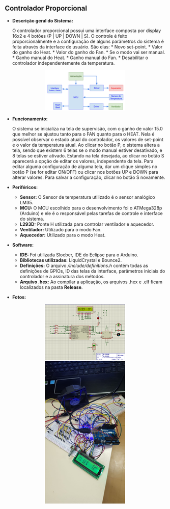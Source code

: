 ## Controlador Proporcional

* **Descrição geral do Sistema:**

   O controlador proporcional possui uma interface composta por display 16x2 e 4 botões (P | UP | DOWN | S). O controle é feito proporcionalmente e a configuração de alguns parâmetros do sistema é feita através da interface de usuário. Sâo elas:
      * Novo set-point.
      * Valor do ganho do Heat.
      * Valor do ganho do Fan.
      * Se o modo vai ser manual.
      * Ganho manual do Heat.
      * Ganho manual do Fan.
      * Desabilitar o controlador independentemente da temperatura.

<div align="center">
   <img src="diagrama_de_blocos.PNG" alt="diagrama" width="50%" height="20%"/></center>
</div>

* **Funcionamento:**

   O sistema se inicializa na tela de supervisão, com o ganho de valor 15.0 que melhor se ajustou tanto para o FAN quanto para o HEAT. Nela é possível observar o estado atual do controlador, os valores de set-point e o valor da temperatura atual. Ao clicar no botão P, o sistema altera a tela, sendo que existem 6 telas se o modo manual estiver desativado, e 8 telas se estiver ativado. Estando na tela desejada, ao clicar no botão S aparecerá a opção de editar os valores, independente da tela. Para editar alguma configuração de alguma tela, dar um clique simples no botão P (se for editar ON/OFF) ou clicar nos botões UP e DOWN para alterar valores. Para salvar a configuração, clicar no botão S novamente.

* **Periféricos:**
   * **Sensor:** O Sensor de temperatura utilizado é o sensor analógico LM35.
   * **MCU:** O MCU escolhido para o desenvolvimento foi o ATMega328p (Arduino) e ele é o responsável pelas tarefas de controle e interface do sistema. 
   * **L293D:** Ponte H utilizada para controlar ventilador e aquecedor.
   * **Ventilador:** Utilizado para o modo Fan.
   * **Aquecedor:** Utilizado para o modo Heat.

* **Software:**
   * **IDE:** Foi utilizada Sloeber, IDE do Eclipse para o Arduino.
   * **Bibliotecas utilizadas:** LiquidCrystal e Bounce2.
   * **Definições:** O arquivo */include/definitions.h* contém todas as definições de GPIOs, ID das telas da interface, parâmetros iniciais do controlador e a assinatura dos métodos.
   * **Arquivo .hex:** Ao compilar a aplicação, os arquivos .hex e .elf ficam localizados na pasta **Release**. 

 
* **Fotos:**

<div align="center">
   <img src="proteus.PNG" alt="diagrama" width="50%" height="20%"/></center>
</div>

<div align="center">
   <img src="protoboard.jpeg" alt="diagrama" width="50%" height="20%"/></center>
</div>
